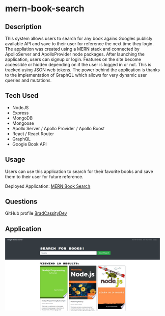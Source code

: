 # mern-book-search

## Description

This system allows users to search for any book agains Googles publicly available API and save to their user for reference the next time they login. The appliation was created using a MERN stack and connected by ApolloServer and ApolloProvider node packages. After launching the application, users can signup or login. Features on the site become accessible or hidden depending on if the user is logged in or not. This is tracked using JSON web tokens. The power behind the application is thanks to the implementation of GraphQL which allows for very dynamic user queries and mutations. 

## Tech Used
  * NodeJS
  * Express
  * MongoDB
  * Mongoose
  * Apollo Server / Apollo Provider / Apollo Boost
  * React / React Router
  * GraphQL
  * Google Book API

## Usage

Users can use this application to search for their favorite books and save them to their user for future reference. 

Deployed Application: [MERN Book Search](https://stormy-hollows-52731.herokuapp.com/)

## Questions

GitHub profile [BradCassityDev](https://github.com/BradCassityDev)

## Application
![Working Project Screenshot](/app.PNG)
